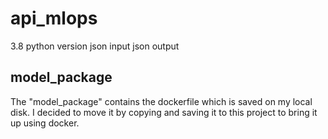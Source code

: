 # api_mlops

3.8 python version
json input
json output

## model_package
The "model_package" contains the dockerfile which is saved on my local disk. I decided to move it by copying and saving it to this project to bring it up using docker.
